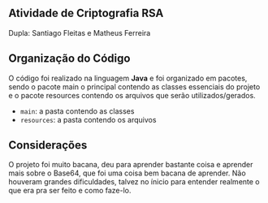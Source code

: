 ## Atividade de Criptografia RSA

Dupla: Santiago Fleitas e Matheus Ferreira

## Organização do Código

O código foi realizado na linguagem **Java** e foi 
organizado em pacotes, sendo o pacote main o principal contendo as classes essenciais do projeto e o pacote
resources contendo os arquivos que serão utilizados/gerados.

- `main`: a pasta contendo as classes
- `resources`: a pasta contendo os arquivos

## Considerações
O projeto foi muito bacana, deu para aprender bastante coisa e aprender mais sobre o Base64, que foi uma
coisa bem bacana de aprender. Não houveram grandes dificuldades, talvez no ínicio para entender realmente o que era pra
ser feito e como faze-lo.